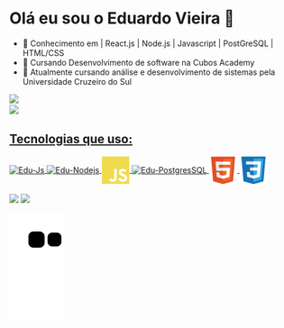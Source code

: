 # Olá eu sou o Eduardo Vieira 👋

- 🌱 Conhecimento em | React.js | Node.js | Javascript | PostGreSQL | HTML/CSS
- 🔭 Cursando Desenvolvimento de software na Cubos Academy
- 🔭 Atualmente cursando análise e desenvolvimento de sistemas pela Universidade Cruzeiro do Sul

<div>
  <a href="https://github.com/EduardoVieirat/">
  <img height="180em" src="https://github-readme-stats-git-masterrstaa-rickstaa.vercel.app/api?username=eduardovieirat&show_icons=true&theme=dark&include_all_commits=true&count_private=true"/>
    </br>
    <img height="150em" src="https://github-readme-stats-git-masterrstaa-rickstaa.vercel.app/api/top-langs/?username=eduardovieirat&layout=compact&langs_count=7&theme=dark"/>


<div style="display: inline_block">
  <h2>Tecnologias que uso:</h2>
  <img align="center" alt="Edu-Js" height="50" width="50" src="https://cdn.jsdelivr.net/gh/devicons/devicon/icons/react/react-original-wordmark.svg" />
  <img align="center" alt="Edu-Nodejs" height="70" width="70" src="https://cdn.jsdelivr.net/gh/devicons/devicon/icons/nodejs/nodejs-original-wordmark.svg" />
  <img align="center" alt="Edu-Js" height="50" width="50" src="https://raw.githubusercontent.com/devicons/devicon/master/icons/javascript/javascript-plain.svg">
  <img align="center" alt="Edu-PostgresSQL" height="50" width="50" src="https://cdn.jsdelivr.net/gh/devicons/devicon/icons/postgresql/postgresql-original.svg" />
  <img align="center" alt="Edu-HTML" height="50" width="50" src="https://raw.githubusercontent.com/devicons/devicon/master/icons/html5/html5-original.svg">
  <img align="center" alt="Edu-CSS" height="50" width="50" src="https://raw.githubusercontent.com/devicons/devicon/master/icons/css3/css3-original.svg">
</div>
  </br>
<div> 
  <a href="outlook:duduvieiratou@outlook.com"><img src="https://img.shields.io/badge/Microsoft_Outlook-0078D4?style=for-the-badge&logo=microsoft-outlook&logoColor=white"></a>
  <a href="https://www.linkedin.com/in/eduardo-tourino-571941204/" target="_blank"><img src="https://img.shields.io/badge/-LinkedIn-%230077B5?style=for-the-badge&logo=linkedin&logoColor=white" target="_blank"></a> 
</div>

![Snake animation](https://github.com/EduardoVieirat/EduardoVieirat/blob/output/github-contribution-grid-snake.svg)
